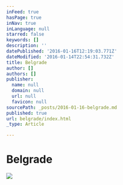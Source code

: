 ```yaml
---
inFeed: true
hasPage: true
inNav: true
inLanguage: null
starred: false
keywords: []
description: ''
datePublished: '2016-01-16T12:19:03.771Z'
dateModified: '2016-01-14T22:54:31.732Z'
title: Belgrade
author: []
authors: []
publisher:
  name: null
  domain: null
  url: null
  favicon: null
sourcePath: _posts/2016-01-16-belgrade.md
published: true
url: belgrade/index.html
_type: Article

---
```

# Belgrade
![](https://the-grid-user-content.s3-us-west-2.amazonaws.com/f7e1d2bc-819e-457c-829f-f488fab4fd79.jpg)